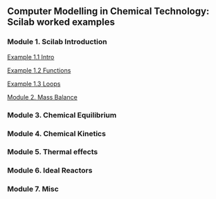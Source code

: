 
## Computer Modelling in Chemical Technology: Scilab worked examples

### Module 1. Scilab Introduction

[Example 1.1 Intro](01/intro.sce)

[Example 1.2 Functions](01/functions.sce)

[Example 1.3 Loops](01/loops.sce)


[Module 2. Mass Balance](02/README.md)


### Module 3. Chemical Equilibrium


### Module 4. Chemical Kinetics


### Module 5. Thermal effects


### Module 6. Ideal Reactors


### Module 7. Misc

